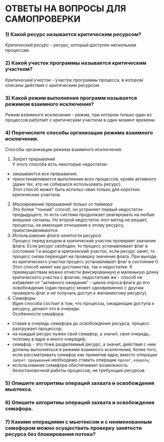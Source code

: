 # ОТВЕТЫ НА ВОПРОСЫ ДЛЯ САМОПРОВЕРКИ

### 1) Какой ресурс называется критическим ресурсом?
*Критический ресурс* - ресурс, который доступен нескольким процессам.

### 2) Какой участок программы называется критическим участком?
*Критический участок* - участок программы процесса, в котором описаны действия с критическим ресурсом.

### 3) Какой режим выполнения программ называется режимом взаимного исключения?
*Режим взаимного исключения* - режим, при котором только один из процессов работает с критическим участком в один момент времени.

### 4) Перечислите способы организации режима взаимного исключения.
Способы организации режима взаимного исключения:
1. *Запрет прерываний*<br/>
У этого способа есть некоторые недостатки:
- закрываются все прерывания;
- приостанавливается выполнения всех процессов, кроме активного (даже тех, кто не собирался использовать ресурс).<br/>
Этот способ может быть использ-ован только для коротких критических участков. 
2. *Маскирование прерываний только от таймера*<br/>
Это более "тонкий" способ, он устраняет первый недостаток предыдущего, то есть система продолжает реагировать на любые внешние сигналы. Но второй недостаток этот метод не решает, процессы, не имеющие отношения к этому ресурсу, приостанавливаются.
3. *Использование флага занятости ресурса*<br/>
Процесс перед входом в критический участок проверяет значение флага. Если ресурс свободен, то процесс устанавливает флаг в состояние 1 и входит в критический участок, если ресурс занят, то процесс снова переходит на проверку значения флага. При выходе из критического участка процесс устанавливает флаг в состояние 0.<br/>
Этот способ имеет как достоинства, так и недостатки. К преимуществам можно отнести фиксированную и маленькую длину критического участка с флагом, недостаткам же - способ не избавляет от "активного ожидания" - цикла опроса флага до его освобождения (один процесс может одновременно с другим проверять флаг и не получать доступ к желаемогому ресурсу).
4. *Семафоры*<br/>
Идея способа состоит в том, что процессы, ожидающие доступа к ресурсу, делают это в очереди.<br/>
Особенности семафора:
- ставая в очередь семафора до освобождения ресурса, процесс разгружает процессор;
- на каждый ресурс нужен свой семафор, а значит, своя очередь, поэтому в ядре и много очередей;
- семафор - это тоже разделяемый ресурс, а значит, действия с ним должны выполняться в режиме взаимного исключения; более того, если рассматривать семафор как примитив ядра, вместо операции `запрет прерываний` необходимо ставить операции `пролог`, `конроль`;
- использование семафора обеспечивает возможность безостановочной работы процессов, не требующих ресурсов.

### 5) Опишите алгоритмы операций захвата и освобождения мьютекса.
### 6) Опишите алгоритмы операций захвата и освобождения семафора.
### 7) Какими операциями с мьютексом и с неименованным семафором можно осуществить проверку занятости ресурса без блокирования потока?

